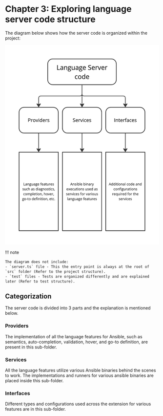 # Chapter 3: Exploring language server code structure

The diagram below shows how the server code is organized within the project:

![server code](media/server-code-structure.png)

!!! note

    The diagram does not include:
    - `server.ts` file - This the entry point is always at the root of `src` folder (Refer to the project structure).
    - `test` files - Tests are organized differently and are explained later (Refer to test structure).

## Categorization

The server code is divided into 3 parts and the explanation is mentioned below.

### Providers

The implementation of all the language features for Ansible, such as semantics,
auto-completion, validation, hover, and go-to definition, are present in this
sub-folder.

### Services

All the language features utilize various Ansible binaries behind the scenes to
work. The implementations and runners for various ansible binaries are placed
inside this sub-folder.

### Interfaces

Different types and configurations used across the extension for various
features are in this sub-folder.
